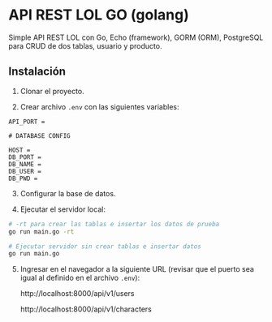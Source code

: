 # API REST LOL GO (golang)

Simple API REST LOL con Go, Echo (framework), GORM (ORM), PostgreSQL para CRUD de dos tablas, usuario y producto.

## Instalación

1. Clonar el proyecto.

2. Crear archivo `.env` con las siguientes variables:
```
API_PORT =

# DATABASE CONFIG

HOST =
DB_PORT =
DB_NAME =
DB_USER =
DB_PWD =
```

3. Configurar la base de datos.

4. Ejecutar el servidor local:
```bash
# -rt para crear las tablas e insertar los datos de prueba
go run main.go -rt

# Ejecutar servidor sin crear tablas e insertar datos
go run main.go
```
5. Ingresar en el navegador a la siguiente URL (revisar que el puerto sea igual al definido en el archivo `.env`):


    http://localhost:8000/api/v1/users
    
    http://localhost:8000/api/v1/characters

